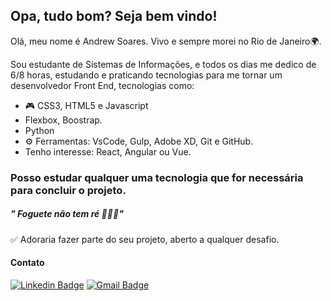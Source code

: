 ## Opa, tudo bom? Seja bem vindo!
Olá, meu nome é Andrew Soares. Vivo e sempre morei no Rio de Janeiro🌍.

Sou estudante de Sistemas de Informações, e todos os dias me dedico de  6/8 horas, estudando e praticando tecnologias para me tornar um desenvolvedor Front End, tecnologias como:
- 🎮 CSS3, HTML5 e Javascript
- Flexbox, Boostrap.
- Python
- ⚙ Ferramentas: VsCode, Gulp, Adobe XD, Git e GitHub.
 - Tenho interesse: React, Angular ou Vue.

 ### Posso estudar qualquer uma tecnologia que for necessária para concluir o projeto.
##### " Foguete não tem ré 🚀🚀🚀"
✅ Adoraria fazer parte do seu projeto, aberto a qualquer desafio.
#### Contato
[![Linkedin Badge](https://img.shields.io/badge/-LinkedIn-blue?style=flat-square&logo=Linkedin&logoColor=white&link=https://www.linkedin.com/in/andrew-soares-722643179/)](https://www.linkedin.com/in/andrew-soares-722643179/)     [![Gmail Badge](https://img.shields.io/badge/-Gmail-c14438?style=flat-square&logo=Gmail&logoColor=white&link=mailtoandrewsoares347@gmail.com)](mailto:andrewsoares347@gmail.com)
